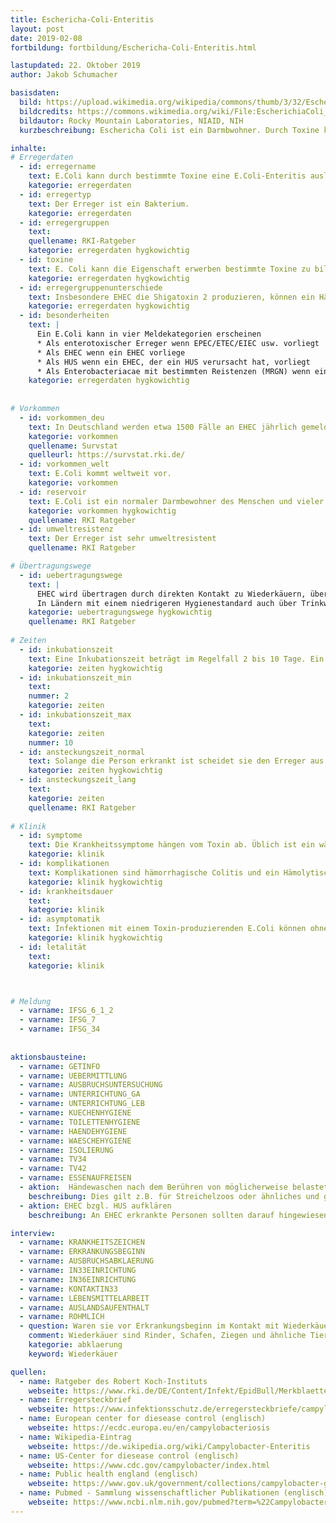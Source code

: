 ```yaml
---
title: Eschericha-Coli-Enteritis
layout: post
date: 2019-02-08
fortbildung: fortbildung/Eschericha-Coli-Enteritis.html

lastupdated: 22. Oktober 2019
author: Jakob Schumacher

basisdaten:
  bild: https://upload.wikimedia.org/wikipedia/commons/thumb/3/32/EscherichiaColi_NIAID.jpg/800px-EscherichiaColi_NIAID.jpg
  bildcredits: https://commons.wikimedia.org/wiki/File:EscherichiaColi_NIAID.jpg
  bildautor: Rocky Mountain Laboratories, NIAID, NIH
  kurzbeschreibung: Eschericha Coli ist ein Darmbwohner. Durch Toxine kann er Erkrankungen auslösen. Er kann in mehreren Kategorien gemeldet werden.

inhalte:  
# Erregerdaten
  - id: erregername
    text: E.Coli kann durch bestimmte Toxine eine E.Coli-Enteritis auslösen.
    kategorie: erregerdaten
  - id: erregertyp
    text: Der Erreger ist ein Bakterium. 
    kategorie: erregerdaten
  - id: erregergruppen
    text:  
    quellename: RKI-Ratgeber 
    kategorie: erregerdaten hygkowichtig
  - id: toxine
    text: E. Coli kann die Eigenschaft erwerben bestimmte Toxine zu bilden. Bei bestimmten Toxinen wird dem Erreger dann ein spezieller Name zugeschrieben. ETEC (produziert Enterotoxin), EHEC (produziert Shigatoxin), EPEC (produziert EAF), EAEC (produziert aggregierende Enterotoxine), EIEC (produziert invasive Enterotoxine). 
    kategorie: erregerdaten hygkowichtig
  - id: erregergruppenunterschiede
    text: Insbesondere EHEC die Shigatoxin 2 produzieren, können ein Hämolytisch-Urämisches-Syndrom hervorrufen. 
    kategorie: erregerdaten hygkowichtig
  - id: besonderheiten
    text: |
      Ein E.Coli kann in vier Meldekategorien erscheinen 
      * Als enterotoxischer Erreger wenn EPEC/ETEC/EIEC usw. vorliegt
      * Als EHEC wenn ein EHEC vorliege
      * Als HUS wenn ein EHEC, der ein HUS verursacht hat, vorliegt
      * Als Enterobacteriacae mit bestimmten Reistenzen (MRGN) wenn ein resistenzverursachendes Gen vorliegt
    kategorie: erregerdaten hygkowichtig
    
    
# Vorkommen
  - id: vorkommen_deu
    text: In Deutschland werden etwa 1500 Fälle an EHEC jährlich gemeldet und etwas weniger als 100 HUS Fälle.
    kategorie: vorkommen
    quellename: Survstat
    quelleurl: https://survstat.rki.de/
  - id: vorkommen_welt
    text: E.Coli kommt weltweit vor.
    kategorie: vorkommen
  - id: reservoir
    text: E.Coli ist ein normaler Darmbewohner des Menschen und vieler Tiere. Erkrankungen durch E.Coli mit Toxinen kommen weltweit vor. Wiederkäuer (z.B. Rinder, Schafe, Ziegen) sind ein wichtiges Reservoir.
    kategorie: vorkommen hygkowichtig
    quellename: RKI Ratgeber
  - id: umweltresistenz
    text: Der Erreger ist sehr umweltresistent
    quellename: RKI Ratgeber

# Übertragungswege
  - id: uebertragungswege
    text: | 
      EHEC wird übertragen durch direkten Kontakt zu Wiederkäuern, über Lebensmittel wie z.B. Lammfleisch und Rohwurst, aber auch Salate und Rohmlich. Mensch-zu-Mensch Übertragungen sind im Vergleich zu anderen bakteriellen Durchfallerregern häufiger.
      In Ländern mit einem niedrigeren Hygienestandard auch über Trinkwasser oder Baden. ETEC, EPEC und andere werden ebenfalls über Lebensmittel, Wasser und von Mensch-zu-Mensch übertragen.
    kategorie: uebertragungswege hygkowichtig
    quellename: RKI Ratgeber
    
# Zeiten
  - id: inkubationszeit
    text: Eine Inkubationszeit beträgt im Regelfall 2 bis 10 Tage. Ein HUS beginnt gegebenenfalls 5 bis 12 Tage nach dem Erkrankungsbeginn
    kategorie: zeiten hygkowichtig
  - id: inkubationszeit_min
    text: 
    nummer: 2 
    kategorie: zeiten
  - id: inkubationszeit_max
    text:
    kategorie: zeiten
    nummer: 10 
  - id: ansteckungszeit_normal
    text: Solange die Person erkrankt ist scheidet sie den Erreger aus. Auch nach dem Ende der Symptome kann der Erreger über Wochen ausgeschieden werden.
    kategorie: zeiten hygkowichtig
  - id: ansteckungszeit_lang 
    text: 
    kategorie: zeiten
    quellename: RKI Ratgeber
    
# Klinik
  - id: symptome
    text: Die Krankheitssymptome hängen vom Toxin ab. Üblich ist ein wässriger Durchfall mit Übelkeit, Erbrechen und Abdominalschmerzen
    kategorie: klinik
  - id: komplikationen
    text: Komplikationen sind hämorrhagische Colitis und ein Hämolytisch-Urämisches-Syndrom
    kategorie: klinik hygkowichtig
  - id: krankheitsdauer
    text: 
    kategorie: klinik
  - id: asymptomatik
    text: Infektionen mit einem Toxin-produzierenden E.Coli können ohne Krankheitszeichen verlaufen.
    kategorie: klinik hygkowichtig
  - id: letalität
    text: 
    kategorie: klinik



# Meldung
  - varname: IFSG_6_1_2
  - varname: IFSG_7
  - varname: IFSG_34
  
  
aktionsbausteine:
  - varname: GETINFO
  - varname: UEBERMITTLUNG
  - varname: AUSBRUCHSUNTERSUCHUNG
  - varname: UNTERRICHTUNG_GA
  - varname: UNTERRICHTUNG_LEB
  - varname: KUECHENHYGIENE
  - varname: TOILETTENHYGIENE
  - varname: HAENDEHYGIENE
  - varname: WAESCHEHYGIENE
  - varname: ISOLIERUNG
  - varname: TV34
  - varname: TV42
  - varname: ESSENAUFREISEN
  - aktion:  Händewaschen nach dem Berühren von möglicherweise belasteten Tieren. 
    beschreibung: Dies gilt z.B. für Streichelzoos oder ähnliches und geschieht zur Verhinderung zukünftiger Fälle. 
  - aktion: EHEC bzgl. HUS aufklären
    beschreibung: An EHEC erkrankte Personen sollten darauf hingewiesen, dass sie möglicherweise ein Hämolytisch-Urämisches-Syndrom entwickeln können.

interview:     
  - varname: KRANKHEITSZEICHEN
  - varname: ERKRANKUNGSBEGINN
  - varname: AUSBRUCHSABKLAERUNG
  - varname: IN33EINRICHTUNG
  - varname: IN36EINRICHTUNG
  - varname: KONTAKTIN33
  - varname: LEBENSMITTELARBEIT
  - varname: AUSLANDSAUFENTHALT
  - varname: ROHMLICH
  - question: Waren sie vor Erkrankungsbeginn im Kontakt mit Wiederkäuern?
    comment: Wiederkäuer sind Rinder, Schafen, Ziegen und ähnliche Tiere. Wenn dies in der Inkubationszeit erfolgt ist sollte das zuständige Veterinäramt informiert werden.
    kategorie: abklaerung 
    keyword: Wiederkäuer

quellen:
  - name: Ratgeber des Robert Koch-Instituts
    webseite: https://www.rki.de/DE/Content/Infekt/EpidBull/Merkblaetter/Ratgeber_Campylobacter.html
  - name: Erregersteckbrief
    webseite: https://www.infektionsschutz.de/erregersteckbriefe/campylobacter/
  - name: European center for diesease control (englisch)
    webseite: https://ecdc.europa.eu/en/campylobacteriosis
  - name: Wikipedia-Eintrag
    webseite: https://de.wikipedia.org/wiki/Campylobacter-Enteritis
  - name: US-Center for diesease control (englisch)
    webseite: https://www.cdc.gov/campylobacter/index.html
  - name: Public health england (englisch)
    webseite: https://www.gov.uk/government/collections/campylobacter-guidance-data-and-analysis
  - name: Pubmed - Sammlung wissenschaftlicher Publikationen (englisch)
    webseite: https://www.ncbi.nlm.nih.gov/pubmed?term=%22Campylobacter+Infections%22%5BMesh%5D
---
```

